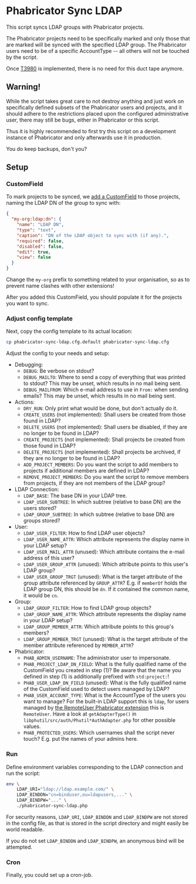 # Phabricator Sync LDAP

This script syncs LDAP groups with Phabricator projects.

The Phabricator projects need to be specifically marked and only those that are marked will be synced with the specified LDAP group. The Phabricator users need to be of a specific AccountType -- all others will not be touched by the script.

Once [T3980](https://secure.phabricator.com/T3980) is implemented, there is no need for this duct tape anymore.

## Warning!

While the script takes great care to not destroy anything and just work on specifically defined subsets of the Phabricator users and projects, and it should adhere to the restrictions placed upon the configured administrative user, there may still be bugs, either in Phabricator or this script.

Thus it is highly recommended to first try this script on a development instance of Phabricator and only afterwards use it in production.

You do keep backups, don't you?

## Setup

### CustomField

To mark projects to be synced, we [add a CustomField](https://secure.phabricator.com/book/phabricator/article/custom_fields/) to those projects, naming the LDAP DN of the group to sync with:

```json
{
  "my-org:ldap:dn": {
    "name": "LDAP DN",
    "type": "text",
    "caption": "DN of the LDAP object to sync with (if any).",
    "required": false,
    "disabled": false,
    "edit": true,
    "view": false
  }
}
```

Change the `my-org` prefix to something related to your organisation, so as to prevent name clashes with other extensions!

After you added this CustomField, you should populate it for the projects you want to sync.

### Adjust config template

Next, copy the config template to its actual location:

```sh
cp phabricator-sync-ldap.cfg.default phabricator-sync-ldap.cfg
```

Adjust the config to your needs and setup:

* Debugging:
  - `DEBUG`: Be verbose on stdout?
  - `DEBUG_MAILTO`: Where to send a copy of everything that was printed to stdout? This may be unset, which results in no mail being sent.
  - `DEBUG_MAILFROM`: Which e-mail address to use in `From:` when sending emails? This may be unset, which results in no mail being sent.
* Actions:
  - `DRY_RUN`: Only print what would be done, but don't actually do it.
  - `CREATE_USERS` (not implemented): Shall users be created from those found in LDAP?
  - `DELETE_USERS` (not implemented): Shall users be disabled, if they are no longer to be found in LDAP?
  - `CREATE_PROJECTS` (not implemented): Shall projects be created from those found in LDAP?
  - `DELETE_PROJECTS` (not implemented): Shall projects be archived, if they are no longer to be found in LDAP?
  - `ADD_PROJECT_MEMBERS`: Do you want the script to add members to projects if additional members are defined in LDAP?
  - `REMOVE_PROJECT_MEMBERS`: Do you want the script to remove members from projects, if they are not members of the LDAP group?
* LDAP Connection:
  - `LDAP_BASE`: The base DN in your LDAP tree.
  - `LDAP_USER_SUBTREE`: In which subtree (relative to base DN) are the users stored?
  - `LDAP_GROUP_SUBTREE`: In which subtree (relative to base DN) are groups stored?
* User:
  - `LDAP_USER_FILTER`: How to find LDAP user objects?
  - `LDAP_USER_NAME_ATTR`: Which attribute represents the display name in your LDAP setup?
  - `LDAP_USER_MAIL_ATTR` (unused): Which attribute contains the e-mail address of this user?
  - `LDAP_USER_GROUP_ATTR` (unused): Which attribute points to this user's LDAP group?
  - `LDAP_USER_GROUP_TRGT` (unused): What is the target attribute of the group attribute referenced by `GROUP_ATTR`? E.g. if `memberOf` holds the LDAP group DN, this should be `dn`. If it contained the common name, it would be `cn`.
* Group:
  - `LDAP_GROUP_FILTER`: How to find LDAP group objects?
  - `LDAP_GROUP_NAME_ATTR`: Which attribute represents the display name in your LDAP setup?
  - `LDAP_GROUP_MEMBER_ATTR`: Which attribute points to this group's members?
  - `LDAP_GROUP_MEMBER_TRGT` (unused): What is the target attribute of the member attribute referenced by `MEMBER_ATTR`?
* Phabricator:
  - `PHAB_ADMIN_USERNAME`: The administrator user to impersonate.
  - `PHAB_PROJECT_LDAP_DN_FIELD`: What is the fully qualified name of the CustomField you created in step (1)? Be aware that the name you defined in step (1) is additionally prefixed with `std:project:`!
  - `PHAB_USER_LDAP_DN_FIELD` (unused): What is the fully qualified name of the CustomField used to detect users managed by LDAP?
  - `PHAB_USER_ACCOUNT_TYPE`: What is the AccountType of the users you want to manage? For the built-in LDAP support this is `ldap`, for users managed by [the RemoteUser Phabricator extension](https://github.com/uhd-urz/phabricator-extensions-remoteuser) this is `RemoteUser`. Have a look at `getAdapterType()` in `libphutil/src/auth/Phutil*AuthAdapter.php` for other possible values.
  - `PHAB_PROTECTED_USERS`: Which usernames shall the script never touch? E.g. put the names of your admins here.

### Run

Define environment variables corresponding to the LDAP connection and run the script:

```sh
env \
	LDAP_URI="ldap://ldap.example.com/" \
	LDAP_BINDDN="cn=binduser,ou=ldapusers,..." \
	LDAP_BINDPW="..." \
	./phabricator-sync-ldap.php
```

For security reasons, `LDAP_URI`, `LDAP_BINDDN` and `LDAP_BINDPW` are not stored in the config file, as that is stored in the script directory and might easily be world readable.

If you do not set `LDAP_BINDDN` and `LDAP_BINDPW`, an anonymous bind will be attempted.

### Cron

Finally, you could set up a cron-job.
